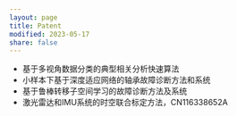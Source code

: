 ```yaml
---
layout: page
title: Patent
modified: 2023-05-17 
share: false
---
```


* 基于多视角数据分类的典型相关分析快速算法<br>
* 小样本下基于深度适应网络的轴承故障诊断方法和系统<br>
* 基于鲁棒转移子空间学习的故障诊断方法及系统<br>
* 激光雷达和IMU系统的时空联合标定方法，CN116338652A<br>

